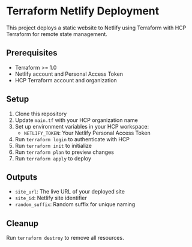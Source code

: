 # Terraform Netlify Deployment

This project deploys a static website to Netlify using Terraform with HCP Terraform for remote state management.

## Prerequisites
- Terraform >= 1.0
- Netlify account and Personal Access Token
- HCP Terraform account and organization

## Setup
1. Clone this repository
2. Update `main.tf` with your HCP organization name
3. Set up environment variables in your HCP workspace:
   - `NETLIFY_TOKEN`: Your Netlify Personal Access Token
4. Run `terraform login` to authenticate with HCP
5. Run `terraform init` to initialize
6. Run `terraform plan` to preview changes
7. Run `terraform apply` to deploy

## Outputs
- `site_url`: The live URL of your deployed site
- `site_id`: Netlify site identifier
- `random_suffix`: Random suffix for unique naming

## Cleanup
Run `terraform destroy` to remove all resources.
